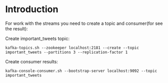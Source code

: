 
# Introduction

For work with the streams you need to create a topic and consumer(for see the result):

Create important_tweets topic:
```
kafka-topics.sh --zookeeper localhost:2181 --create --topic important_tweets --partitions 3 --replication-factor 1
```
Create consumer results:
```
kafka-console-consumer.sh --bootstrap-server localhost:9092 --topic important_tweets
```
